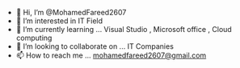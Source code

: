 - 👋 Hi, I’m @MohamedFareed2607
- 👀 I’m interested in IT Field
- 🌱 I’m currently learning ... Visual Studio , Microsoft office , Cloud computing
- 💞️ I’m looking to collaborate on ... IT Companies
- 📫 How to reach me ... mohamedfareed2607@gmail.com

<!---
MohamedFareed2607/MohamedFareed2607 is a ✨ special ✨ repository because its `README.md` (this file) appears on your GitHub profile.
You can click the Preview link to take a look at your changes.
--->
